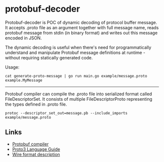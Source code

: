 # protobuf-decoder

Protobuf-decoder is POC of dynamic decoding of protocol buffer message. It accepts .proto file as an
argument together with full message name, reads protobuf message from stdin (in binary format) and
writes out this message encoded in JSON.

The dynamic decoding is useful when there's need for programmatically understand and manipulate 
Protobuf message definitions at runtime - without requiring statically generated code.

Usage:

```
cat generate-proto-message | go run main.go example/message.proto example.MyMessage
```

---

Protobuf compiler can compile the .proto file into serialized format called FileDescriptorSet. It
consists of multiple FileDescriptorProto representing the types defined in .proto file.

```
protoc --descriptor_set_out=message.pb --include_imports example/message.proto
```

## Links

* [Protobuf compiler](https://www.mankier.com/1/protoc)
* [Proto3 Language Guide](https://protobuf.dev/programming-guides/proto3/)
* [Wire format description](https://protobuf.dev/programming-guides/encoding/)
